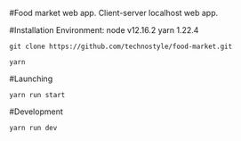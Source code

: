 #Food market web app.
Client-server localhost web app.

#Installation
Environment: node v12.16.2 yarn 1.22.4
```
git clone https://github.com/technostyle/food-market.git
```
```
yarn
```

#Launching
```
yarn run start
```

#Development
```
yarn run dev
```

